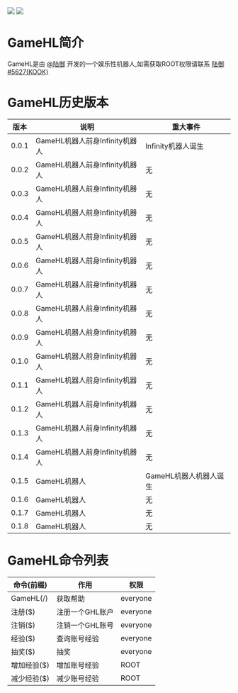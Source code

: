<img src="https://api.fishwo.com/badge/diy/GameHL作者/陆御?right_color=0066FF&radius=4">
<img src="https://api.fishwo.com/badge/kook/KOOK机器人?radius=4">

# GameHL简介
GameHL是由 [@陆御](https://github.com/Buelie/KOOK-BOT/edit/main/GameHL) 开发的一个娱乐性机器人,如需获取ROOT权限请联系 [陆御#5627(KOOK)](https://kooktalk.top/95036697)

# GameHL历史版本

| 版本 | 说明 | 重大事件
| --- | --- | --- |
| 0.0.1 | GameHL机器人前身Infinity机器人 | Infinity机器人诞生 |
| 0.0.2 | GameHL机器人前身Infinity机器人 | 无 |
| 0.0.3 | GameHL机器人前身Infinity机器人 | 无 |
| 0.0.4 | GameHL机器人前身Infinity机器人 | 无 |
| 0.0.5 | GameHL机器人前身Infinity机器人 | 无 |
| 0.0.6 | GameHL机器人前身Infinity机器人 | 无 |
| 0.0.7 | GameHL机器人前身Infinity机器人 | 无 |
| 0.0.8 | GameHL机器人前身Infinity机器人 | 无 |
| 0.0.9 | GameHL机器人前身Infinity机器人 | 无 |
| 0.1.0 | GameHL机器人前身Infinity机器人 | 无 |
| 0.1.1 | GameHL机器人前身Infinity机器人 | 无 |
| 0.1.2 | GameHL机器人前身Infinity机器人 | 无 |
| 0.1.3 | GameHL机器人前身Infinity机器人 | 无 |
| 0.1.4 | GameHL机器人前身Infinity机器人 | 无 |
| 0.1.5 | GameHL机器人 | GameHL机器人机器人诞生 |
| 0.1.6 | GameHL机器人 | 无 |
| 0.1.7 | GameHL机器人 | 无 |
| 0.1.8 | GameHL机器人 | 无 |

# GameHL命令列表

| 命令(前缀) | 作用 | 权限 |
| --- | --- | --- |
| GameHL(/) | 获取帮助 | everyone |
| 注册($) | 注册一个GHL账户 | everyone |
| 注销($) | 注销一个GHL账号 | everyone |
| 经验($) | 查询账号经验 | everyone |
| 抽奖($) | 抽奖 | everyone |
| 增加经验($) | 增加账号经验 | ROOT |
| 减少经验($) | 减少账号经验 | ROOT |
